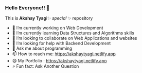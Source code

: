 ### Hello Everyone!! 👋

This is **Akshay Tyagi**✨ _special_ ✨ repository 

- 🔭 I’m currently working on Web Development
- 🌱 I’m currently learning Data Structures and Algorithms skills
- 👯 I’m looking to collaborate on Web Applications and websites
- 🤔 I’m looking for help with Backend Development
- 💬 Ask me about programming
- 📫 How to reach me: https://akshaytyagi.netlify.app
- 😄 My Portfolio : https://akshaytyagi.netlify.app
- ⚡ Fun fact: Ask Another Question
